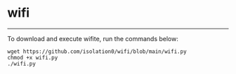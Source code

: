 # wifi


---------

To download and execute wifite, run the commands below:

`wget https://github.com/isolation0/wifi/blob/main/wifi.py`  
`chmod +x wifi.py`  
`./wifi.py`  
